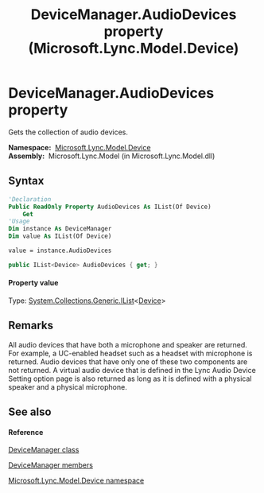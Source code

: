 ﻿---
title: DeviceManager.AudioDevices property  (Microsoft.Lync.Model.Device)
TOCTitle: 'AudioDevices property '
ms:assetid: P:Microsoft.Lync.Model.Device.DeviceManager.AudioDevices_DI_3_UC_OCS14MrefLyncWPF
ms:mtpsurl: https://msdn.microsoft.com/en-us/library/microsoft.lync.model.device.devicemanager.audiodevices_di_3_uc_ocs14mreflyncwpf(v=office.15)
ms:contentKeyID: 48589350
ms.date: 07/28/2014
mtps_version: v=office.15
f1_keywords:
- Microsoft.Lync.Model.Device.DeviceManager.AudioDevices
dev_langs:
- CSharp
- JScript
- VB
- other
---

# DeviceManager.AudioDevices property

Gets the collection of audio devices.

**Namespace:**  [Microsoft.Lync.Model.Device](microsoft-lync-model-device-namespace_2.md)  
**Assembly:**  Microsoft.Lync.Model (in Microsoft.Lync.Model.dll)

## Syntax

``` vb
'Declaration
Public ReadOnly Property AudioDevices As IList(Of Device)
    Get
'Usage
Dim instance As DeviceManager
Dim value As IList(Of Device)

value = instance.AudioDevices
```

``` csharp
public IList<Device> AudioDevices { get; }
```

#### Property value

Type: [System.Collections.Generic.IList](http://msdn2.microsoft.com/en-us/library/5y536ey6)\<[Device](device-class-microsoft-lync-model-device_2.md)\>  

## Remarks

All audio devices that have both a microphone and speaker are returned. For example, a UC-enabled headset such as a headset with microphone is returned. Audio devices that have only one of these two components are not returned. A virtual audio device that is defined in the Lync Audio Device Setting option page is also returned as long as it is defined with a physical speaker and a physical microphone.

## See also

#### Reference

[DeviceManager class](devicemanager-class-microsoft-lync-model-device_2.md)

[DeviceManager members](devicemanager-members-microsoft-lync-model-device_2.md)

[Microsoft.Lync.Model.Device namespace](microsoft-lync-model-device-namespace_2.md)


